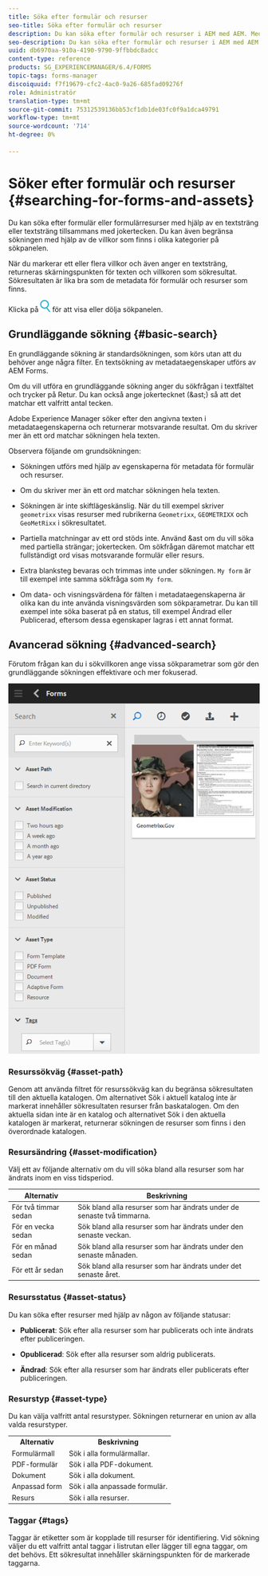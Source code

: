 ```yaml
---
title: Söka efter formulär och resurser
seo-title: Söka efter formulär och resurser
description: Du kan söka efter formulär och resurser i AEM med AEM. Med grundläggande och avancerad sökning kan du snabbt hitta dina resurser.
seo-description: Du kan söka efter formulär och resurser i AEM med AEM. Med grundläggande och avancerad sökning kan du snabbt hitta dina resurser.
uuid: db6970aa-910a-4190-9790-9ffbbdc8adcc
content-type: reference
products: SG_EXPERIENCEMANAGER/6.4/FORMS
topic-tags: forms-manager
discoiquuid: f7f19679-cfc2-4ac0-9a26-685fad09276f
role: Administratör
translation-type: tm+mt
source-git-commit: 75312539136bb53cf1db1de03fc0f9a1dca49791
workflow-type: tm+mt
source-wordcount: '714'
ht-degree: 0%

---
```



# Söker efter formulär och resurser {#searching-for-forms-and-assets}

Du kan söka efter formulär eller formulärresurser med hjälp av en textsträng eller textsträng tillsammans med jokertecken. Du kan även begränsa sökningen med hjälp av de villkor som finns i olika kategorier på sökpanelen.

När du markerar ett eller flera villkor och även anger en textsträng, returneras skärningspunkten för texten och villkoren som sökresultat. Sökresultaten är lika bra som de metadata för formulär och resurser som finns.

Klicka på ![aem6forms_search](assets/aem6forms_search.png) för att visa eller dölja sökpanelen.

## Grundläggande sökning {#basic-search}

En grundläggande sökning är standardsökningen, som körs utan att du behöver ange några filter. En textsökning av metadataegenskaper utförs av AEM Forms.

Om du vill utföra en grundläggande sökning anger du sökfrågan i textfältet och trycker på Retur. Du kan också ange jokertecknet (&amp;ast;) så att det matchar ett valfritt antal tecken.

Adobe Experience Manager söker efter den angivna texten i metadataegenskaperna och returnerar motsvarande resultat. Om du skriver mer än ett ord matchar sökningen hela texten.

Observera följande om grundsökningen:

* Sökningen utförs med hjälp av egenskaperna för metadata för formulär och resurser.
* Om du skriver mer än ett ord matchar sökningen hela texten.
* Sökningen är inte skiftlägeskänslig. När du till exempel skriver `geometrixx` visas resurser med rubrikerna `Geometrixx`, `GEOMETRIXX` och `GeoMetRixx` i sökresultatet.

* Partiella matchningar av ett ord stöds inte. Använd &amp;ast om du vill söka med partiella strängar; jokertecken. Om sökfrågan däremot matchar ett fullständigt ord visas motsvarande formulär eller resurs.
* Extra blanksteg bevaras och trimmas inte under sökningen. `My form` är till exempel inte samma sökfråga som `My form`.

* Om data- och visningsvärdena för fälten i metadataegenskaperna är olika kan du inte använda visningsvärden som sökparametrar. Du kan till exempel inte söka baserat på en status, till exempel Ändrad eller Publicerad, eftersom dessa egenskaper lagras i ett annat format.

## Avancerad sökning {#advanced-search}

Förutom frågan kan du i sökvillkoren ange vissa sökparametrar som gör den grundläggande sökningen effektivare och mer fokuserad.

![Sökfält och parametrar eller filter AEM formulär- och resurssökning](assets/search_forms_assets.png)

### Resurssökväg {#asset-path}

Genom att använda filtret för resurssökväg kan du begränsa sökresultaten till den aktuella katalogen. Om alternativet Sök i aktuell katalog inte är markerat innehåller sökresultaten resurser från baskatalogen. Om den aktuella sidan inte är en katalog och alternativet Sök i den aktuella katalogen är markerat, returnerar sökningen de resurser som finns i den överordnade katalogen.

### Resursändring {#asset-modification}

Välj ett av följande alternativ om du vill söka bland alla resurser som har ändrats inom en viss tidsperiod.

| **Alternativ** | **Beskrivning** |
|---|---|
| För två timmar sedan | Sök bland alla resurser som har ändrats under de senaste två timmarna. |
| För en vecka sedan | Sök bland alla resurser som har ändrats under den senaste veckan. |
| För en månad sedan | Sök bland alla resurser som har ändrats under den senaste månaden. |
| För ett år sedan | Sök bland alla resurser som har ändrats under det senaste året. |

### Resursstatus {#asset-status}

Du kan söka efter resurser med hjälp av någon av följande statusar:

* **Publicerat**: Sök efter alla resurser som har publicerats och inte ändrats efter publiceringen.

* **Opublicerad**: Sök efter alla resurser som aldrig publicerats.

* **Ändrad**: Sök efter alla resurser som har ändrats eller publicerats efter publiceringen.

### Resurstyp {#asset-type}

Du kan välja valfritt antal resurstyper. Sökningen returnerar en union av alla valda resurstyper.

<table> 
 <tbody>
  <tr>
   <th>Alternativ</th> 
   <th>Beskrivning</th> 
  </tr>
  <tr>
   <td>Formulärmall<br /> </td> 
   <td>Sök i alla formulärmallar.<br /> </td> 
  </tr>
  <tr>
   <td>PDF-formulär</td> 
   <td>Sök i alla PDF-dokument.</td> 
  </tr>
  <tr>
   <td>Dokument</td> 
   <td>Sök i alla dokument.</td> 
  </tr>
  <tr>
   <td>Anpassad form<br /> </td> 
   <td>Sök i alla anpassade formulär.</td> 
  </tr>
  <tr>
   <td>Resurs</td> 
   <td>Sök i alla resurser.<br /> </td> 
  </tr>
 </tbody>
</table>

### Taggar {#tags}

Taggar är etiketter som är kopplade till resurser för identifiering. Vid sökning väljer du ett valfritt antal taggar i listrutan eller lägger till egna taggar, om det behövs. Ett sökresultat innehåller skärningspunkten för de markerade taggarna.
